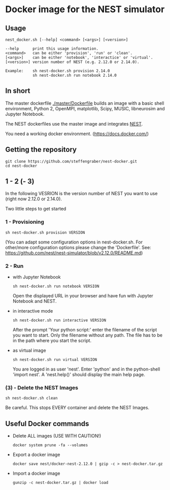 # Docker image for the NEST simulator

## Usage

    nest_docker.sh [--help] <command> [<args>] [<version>]
    
    --help      print this usage information.
    <command>   can be either 'provision', 'run' or 'clean'.
    [<args>]    can be either 'notebook', 'interactice' or 'virtual'.
    [<version>] version number of NEST (e.g. 2.12.0 or 2.14.0).
    
    Example:    sh nest-docker.sh provision 2.14.0
                sh nest-docker.sh run notebook 2.14.0
                

## In short

The master dockerfile [./master/Dockerfile]() builds an image with a basic 
shell environment, Python 2, OpenMPI, matplotlib, Scipy, MUSIC, 
libneurosim and Jupyter Notebook.

The NEST dockerfiles use the master image and integrates [NEST](https://github.com/nest/nest-simulator). 

You need a working docker environment. (https://docs.docker.com/)

## Getting the repository

    git clone https://github.com/steffengraber/nest-docker.git
    cd nest-docker

## 1 - 2 (- 3)

In the following VESRION is the version number of NEST you want to use 
(right now 2.12.0 or 2.14.0).

Two little steps to get started

### 1 - Provisioning
    
    sh nest-docker.sh provision VERSION

(You can adapt some configuration options in nest-docker.sh. For other/more 
configuration options please change the 'Dockerfile'. See:
<https://github.com/nest/nest-simulator/blob/v2.12.0/README.md>) 
    
### 2 - Run
 
-   with Jupyter Notebook

        sh nest-docker.sh run notebook VERSION  
                    
    Open the displayed URL in your browser and have fun with Jupyter 
    Notebook and NEST.
    
-   in interactive mode

        sh nest-docker.sh run interactive VERSION

    After the prompt 'Your python script:' enter the filename of the script 
    you want to start. Only the filename without any path. The file has to 
    be in the path where you start the script. 

-   as virtual image
    
        sh nest-docker.sh run virtual VERSION
        
    You are logged in as user 'nest'. Enter 'python' and in the 
    python-shell 'import nest'. A 'nest.help()' should display the main 
    help page.

### (3) - Delete the NEST Images

    sh nest-docker.sh clean

Be careful. This stops EVERY container and delete the NEST Images.

## Useful Docker commands 

-   Delete ALL images (USE WITH CAUTION!)

        docker system prune -fa --volumes

-   Export a docker image

        docker save nest/docker-nest-2.12.0 | gzip -c > nest-docker.tar.gz

-   Import a docker image

        gunzip -c nest-docker.tar.gz | docker load